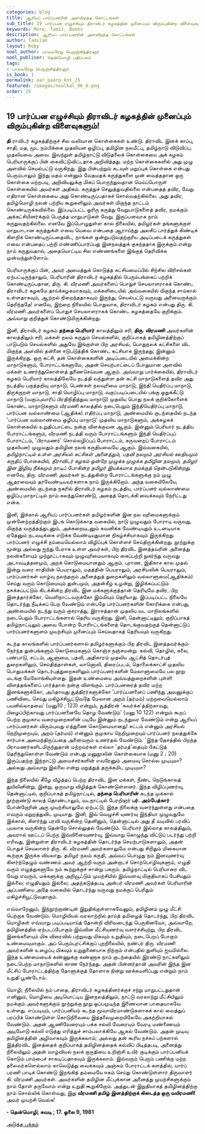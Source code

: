```yaml
---
categories: blog
title: ஆரியப் பார்ப்பனரின் அளவிறந்த கொட்டங்கள்
sub_title: 19 ﻿பார்ப்பன எழுச்சியும் திராவிடர் கழகத்தின் முனைப்பும் விரும்புகின்ற விளைவுகளும்!
keywords: More, Tamil, Books
description: ஆரியப் பார்ப்பனரின் அளவிறந்த கொட்டங்கள்
author: Tamilan
layout: Ruby
nool_author: பாவலரேறு பெருஞ்சித்திரனார்
nool_publiser: தென்மொழி பதிப்பகம்
tags: 
- பாவலரேறு பெருஞ்சித்திரனார்
is_book: 1
permalink: aar_paarp_kot_25
featured: /images/noolkal_96_6.png
order: 25
---
```



## 19 ﻿பார்ப்பன எழுச்சியும் திராவிடர் கழகத்தின் முனைப்பும் விரும்புகின்ற விளைவுகளும்!

**தி** ராவிடர் கழகத்திற்குச் சில வலிவான கொள்கைகள் உண்டு. திராவிட இனக் காப்பு, சாதி, மத, மூட நம்பிக்கை முதலியன ஒழிப்பு, தமிழின நலமீட்பு, தமிழ்நாடு விடுவிப்பு முதலியவை அவை. இவற்றுள் தமிழ்நாட்டு விடுதலைக் கொள்கையை அக் கழகம் பெரியாருக்குப் பின் கைவிட்டுவிட்டதாக அறிவித்தது. மற்ற கொள்கைகளில் அது முழு அளவில் செயல்பட்டு வருகிறது. இது பின்பற்றும் கடவுள் மறுப்புக் கொள்கை என்பது பெரும்பாலும் இந்து மதம் என்னும் வேதமதக் கருத்துகளை முன் வைத்ததான ஒரு கொள்கை மற்றபடி, அறிவியலுக்கு மிகப் பொருந்துவதான மெய்ப்பொருள் கொள்கையில் அவர்கள் அதிகம். கருத்துச் செலுத்துவதில்லை என்பதைத் தவிர, வேறு எதிரான கொள்கையை அது கொண்டிருப்பதாகச் சொல்வதற்கில்லை. அது தவிர, தமிழ்மொழி நலன் பற்றிய கூறுகளிலும் அவர்கள் மிகுந்த நாட்டம் கொண்டிருக்கவில்லை. இப்படிப்பட்ட ஓரிரு கருத்து வேறுபாடுகளைத் தவிர, நமக்கும் அக்கட்சியினர்க்கும் பெருத்த மாறுபாடுகள் வேறு. இருப்பனவாக நாம் கருதுவதற்கில்லை. எனவே இப்பொழுதுள்ள கால நிலையில், தமிழர்கள் தங்களுக்குள் மாறுபாடான கருத்துக்ள் எவை யெவை என்பதை ஆராய்ந்து அலசிப் பார்த்துக் கிண்டிக் கிளறிக் கொண்டிருப்பதைவிட, நாங்கள் ஒன்றுபடுவதற்குரிய அடிப்படைக் கருத்துகள் எவை என்பதைப் பற்றி எண்ணிப்பார்ப்பது இனநலத்துக் குகந்ததாக இருக்கும் என்று நாம் கருதுவதால், அதையொட்டிய சில எண்ணங்களை இங்குத் தெரிவிக்க முன்வந்துள்ளோம்.

பெரியாருக்குப் பின், அவர் அமைத்துக் கொடுத்த கட்சியமைப்பில் சிற்சில விரிசல்கள் ஏற்பட்டிருந்தாலும், பெரியாரின் திராவிடர் கழகத்தில் பெரும்பங்கைப் பற்றிக் கொண்டிருப்பதான, திரு. கி. வீரமணி அவர்களைப் பொதுச் செயலாளராகக் கொண்ட திராவிடர் கழகமே தாய்க்கழகமாகவும், மக்களிடையில் அவ்வகையில் மிகுந்த சாய்கால் உள்ளதாகவும், ஆற்றல் நிறைந்ததாகவும் இருந்து, செயல்பட்டு வருவது அனைவருக்கும் தெரிந்ததே! எனவே, இற்றை நிலையில் பொதுவாக, திராவிடர் கழகம் என்பது திரு. கி. வீரமணி அவர்களைப் பொதுச் செயலாளராகக் கொண்ட கழகத்தையே குறிக்கும். அவ்வாறு குறித்துக் கொண்டுமிருக்கின்றது.

இனி, திராவிடர் கழகம் **தந்தை பெரியார்** காலத்திலும் சரி, **திரு. விரமணி** அவர்களின் காலத்திலும் சரி, மக்கள் நலம் கருதும் செயல்களில், குறிப்பாகத் தமிழினத்திற்குப் பாடுபடும் செயல்களில் அதுவே இங்குள்ள பிற அரசியல், பொதுநலக் கட்சிகளை விட மிகுந்த அளவில் தன்னை ஈடுபடுத்திக் கொண்ட கட்சியாக இருந்தது; இன்னும் இருக்கிறது. ஒரு கட்சி, தன் கொள்கைகளின் அடிப்படையில் அமைக்கின்ற மாநாடுகளும், போராட்டங்களுமே, அதன் செயற்பாட்டைப் போதுமான அளவில் மக்கள் உணர்ந்துகொள்ளத் துணைசெய்வன ஆகும். அவ்வாறு பார்க்கையில், திராவிடர் கழகம் பெரியார் காலத்திலேயே நடத்தி வந்துள்ள தன் கட்சி மாநாடுகளைத் தவிர அது நடத்திய பகுத்தறிவு மாநாடு, பெண்கள் நலவுரிமை மாநாடு, இந்தி யெதிர்ப்பு மாநாடு, திருக்குறள் மாநாடு, சாதி யொழிப்பு மாநாடு, வகுப்படிப்படையில் பங்கு ஒதுக்கீட்டு மாநாடு (வகுப்புவாரிப் பிரதிநிதித்துவ மாநாடு) முதலிய பொது நலக் குறிக்கோளைக் கொண்ட மாநாடுகளும் வீரமணி காலத்தில் நடைபெறும் இந்தியெதிர்ப்பு மாநாடு, பார்ப்பன வல்லாண்மை (ஆதிக்க) எதிர்ப்பு மாநாடு, அண்மையில் குடந்தையில் நடந்த 'பார்ப்பன வல்லாண்மை ஒழிப்பு மாநாடு' முதலிய மாநாடுகளும், அக்கழகக் கொள்கையில் உறுதிப்பாட்டை நன்கு விளக்குவன ஆகும். இன்னும் பெரியார் நடத்திய போராட்டங்களும், வீரமணி நடத்தி வரும் போராட்டங்களும் இந்தி யெதிர்ப்புப் போராட்டம், 'பிராமணர்' சொல்லழிப்புப் போராட்டம், கருவறைப் போராட்டம் முதலியன) முழுவதும் தமிழின நலங் கருதியவையே ஆகும். இவ்வகையில், _தமிழ்நாட்டில் உள்ள அரசியல் கட்சிகள் அனைத்தும், பதவி நலமும் அரசியல் ஊதியமும் கருதிப் போகையில், திராவிடர் கழகம் ஒன்றே முழுக்க முழுக்க தமிழின நலமும், தமிழர் இன இழிவு நீக்கமும் நாடிப் போகின்ற தமிழர் இயக்கமாக நமக்குத் தென்படுகின்றது._ எனவே, திரு. வீரமணி அவர்கள் நடத்துகின்ற போராட்டங்களுக்கு நம் முழு ஆதரவையும் தரவேண்டியவர்களாக நாம் இருக்கிறோம். அந்த வகையிலேயே, அண்மையில் குடந்தை நகரில் திராவிடர் கழகம் நடத்திய, பார்ப்பனர் வல்லாண்மை ஒழிப்பு மாநாட்டில் நாம் கலந்துகொண்டு, அதைத் தொடக்கி வைக்கவும் நேரிட்டது என்க.

இனி, இக்கால் ஆரியப் பார்ப்பனர்கள் தமிழர்களின் இன நல வுரிமைகளுக்கும் முன்னேற்றத்திற்கும் இடங் கொடுக்காத வகையில், நாடு முழுவதும் போராடி வருவது, மிகுந்த வருத்தத்துடனும், அக்கறையுடனும் கவனிக்க வேண்டியதும் உடனடியாக ஏதேனும் நடவடிக்கை எடுக்க வேண்டியதுமான நிகழ்ச்சியாகவும் இருக்கிறது. பார்ப்பனர் எழுச்சி நம்மையெல்லாம் விழிப்புக் கொள்ளச் செய்திருக்கின்றது. நூற்றுக்கு மூன்று அல்லது ஐந்து பேராக உள்ள அவர்கள், பிற திரவிட இனத்தவரின் அனைத்து நலன்களையும் முற்றூட்டாகவும் முழுவுரிமையாகவும் கைப்பற்றி நுகர்ந்து வருவது அடாவடித்தனமும், அறக் கொடுமையானதும் ஆகும். புராண, இதிகாச கால முதல் இன்று வரை சாதியின் பெயராலும், மதத்தின் பெயராலும், அரசியலின் பெயராலும், பார்ப்பனர்கள் வாழ்வு நலந்தரும் அனைத்துத் துறைகளிலும் வல்லாளுமை(ஆதிக்கம்) செய்து வரும் கொடுமையும் துன்பமும், அதன்கீழ் உழன்று, இழிக்கப்பட்டும் நசுக்கப்பட்டும் கிடக்கின்ற திரவிட இன மக்களுக்குத்தான் தெரியுமே தவிர, பிற இனத்தார்க்கோ, வெளிநாட்டவருக்கோ இம்மியும் தெரியாது. இப்படிப்பட்ட நிலையே தொடர்ந்து நீடிக்கப் பெற வேண்டும் என்பதே பார்ப்பனர்களின் கோரிக்கை என்பது, அண்மையில் நடந்து வரும் குசராத்து, இராசத்தான் முதலிய வட மாநிலங்களில் நடைபெறும் போராட்டங்களால் தெரிய வருகிறது. இனி, தென்னாட்டிலும், குறிப்பாகத் தமிழ்நாட்டிலும் அவை போன்ற போரிாட்டங்களைத் தொடங்குவதற்குத் தென்னாட்டுப் பார்ப்பனர்களுளம் முயற்சியும் முனைப்பும் செய்வதாகத் தெரியவும் வருகிறது.

கடந்த காலங்களில் பார்ப்பனர்களால் தமிழர்களுக்கும் பிற திரவிட இனத்தவர்க்கும் நேர்ந்த துன்பங்களும் கொடுமைகளும் கொஞ்ச நஞ்சமன்று. கல்வி, தொழில், கலை, பண்பாடு, சட்டம், ஆளுமை, பதவி, அதிகாரம் முதலிய ஆட்சித் தொடர்புத் துறைகளிலும், செய்தித்தாள்கள், வானொலி, திரைப்படம், தொலைக்காட்சி முதலிய பொதுமக்கள் தொடர்புத்துறைகளிலும் பார்ப்பனர்களின் மேலாளுமையே பல நூறு மடங்கு மேலோங்கியுள்ளது. இதன் உண்மையை அவ்வத்துறைகளின் புள்ளி விளத்தங்களைப் பார்த்தால் நன்கு விளங்கும். பார்ப்பனரைத் தவிர மற்ற இனங்களுக்கோ, அஃதாவது சூத்திரர்களுக்கோ 'பார்ப்பனனைப் பணிந்து அவனுக்குப் பணிவிடை செய்து மகிழ்ச்சியூட்டுவதே மேலான அறம் (தர்மம்) மற்றவையெல்லாம் பயனில்லாதவை' (மனு10 ; 123) என்றும், சூத்திரன் 'சுவர்க்க'த்திற்காவது, பிழைப்பிற்காவது பார்ப்பனனையே தொழ வேண்டும்' (மனு 10 122) என்றும் கூறப் பெற்ற குமுகாய வரைமுறைகளின் படியே இன்னும் நடந்துவர வேண்டும் என்று ஆரியப் பார்ப்பனர்கள் விரும்புவது எத்துணை கொடுமையானது! சட்டம் என்னும் அரசியல் நெறிமுறையும், அறம் (தர்மம்) என்னும் குமுகாய நெறிமுறையும் பார்ப்பனர் நலத்துக்கே சார்பாக அமைந்திருப்பதை அனைவரும் உணர்தல் வேண்டும். 'இந்த தேசத்தில் பிறந்த பிராமணர்களிடமிருந்துதான் மற்றவர்கள் எல்லா 'தர்மத்'தையும் கேட்டுத் தெரிந்துகொள்ள வேண்டும் என்பது மனுநூலின் கொள்கையாக (மனு 2 ; 20) இருப்பதற்கு இந்நாட்டு அமைச்சர்களின் எவரேனும் அமைவு சொல்ல முடியுமா? அல்லது அவ்வாறு இல்லை என்று மறுத்துத் தருக்கமிட முடியுமா?

இந்த நிலையில் கீழே வீழ்த்தப் பெற்ற திராவிட இன மக்கள், நீண்ட நெடுங்காலத் துயிலினின்று, இன்று, ஒருவாறு விழித்துக் கொண்டுள்ளனர். இந்த விழிப்புணர்வு, தென்னாட்டில், குறிப்பாகத் தமிழ்நாட்டில், **தந்தை பெரியாரின்** கடந்த முக்கால் நூற்றாண்டு காலத் தொண்டாலும், வடநாட்டில் பேரறிஞர் **பர். அம்பேத்கார்** போன்றோரின் அரு முயற்சியாலுமே ஏற்பட்டு, இந்த நிலைக்கு வளர்ந்துள்ளது என்பதை எவரும் மறுறத்துவிட முடியாது. இனி, இவ் வெழுச்சி யுணர்வு இந்தியா முழுவதுமே இக்கால், கிளர்ந்து பரவி வருகின்ற தெனினும், தென்னாட்டில் அது தீ வடிவில் பரவிப் புயலாக வருகின்ற தென்றே சொல்லுதல் வேண்டும். பெரியார் இல்லாத காலத்திலும், அவரால் ஊட்டப் பெற்ற இவ்வினைவுணர்வு, இவ்வாறு கொழுந்து விட்டுப் படர்ந்து பற்றி எரிவது, இன்றுள்ள திராவிடர் கழகத்தின் தொடர்ந்த செயற்பாடுகளாலும், அதன் பொதுச் செயலாளர் திரு. கி. வீரமணி அவர்களாலுமே என்பது சிறிதும் மிகையான கூற்றாக இருக்க வியலாது. தமிழர் நலம் கருதி, அவ்வப் பொழுது நம் இனவுணர்வு கிளர்ந்தெழும் வண்ணம் அவர் ஆற்றி வரும் அன்றாடச் சொற்பொழிவுகளும், எழுதி வரும் எழுத்துகளுமே நம் கூற்றுக்குச் சான்று பகரும். தமிழ்நாட்டில் பெரியாரை விட வேறு எவரும், மக்களுக்கு அறிவூட்டும் முயற்சியில் இவ்வளவு மிகுதியாகப் பேசியதும் இல்லை; எழுதியதும் இல்லை; அதற்கடுத்தபடி அன்பர் வீரமணி அவர்கள் பெரியாரின் அப்பணியை அதே வகையில் தொடர்ந்து வருவது நமக்குப் பெரிதும் மகிழ்ச்சியூட்டுவதாகும்.

எவ்வாறேனும், இந்நூற்றாண்டின் இறுதிக்குள்ளாகவேனும், தமிழினம் முழு மீட்சி பெற்றாக வேண்டும். மொழியியல் வரலாற்றில் தாய்த் தமிழைத் தொடர்ந்து, பிற திரவிட மொழிகள் எவ்வாறு படிப்படியாய்த் தோன்றி விரிவடைந்து பெருகினவோ, அவ்வாறே, தமிழினத்தில் ஏற்படப்போகும் இவ்வின மீட்சியுணர்வு வளர்ச்சியுற்று, பிற திரவிட இனங்களையும் மிக விரைவில் பற்றுவது மிகவும் உறுதியும், நடைபெறப் போகும் உண்மையுமாகும். அப் பெரும்புரட்சிக்குப் புறநிலையில், நண்பர் திரு. வீரமணி அவர்களின் உழைப்பு மிகவும் உறுதுணையாக நிற்கும் என்பதில் துளியும் ஐயமில்லை. இந்த உண்மையைக் கண்ணுக்கு கண்ணாக நாம் குடந்தையில் இரண்டு நாட்களிலும் நடைபெற்ற மாநாடுகளில் காண நேர்ந்தது. அதன் பின்னர்தான் அவரின் இந்த இன மீட்சிப் போராட்டத்திற்கு தோளுக்குத் தோளாக நின்று ஊக்கமளிப்பது என்றும் நாம் உறுதி பூண்டோம்.

மொழி, நிலையில் நம் பாதை, திராவிடர் கழகத்தினர்க்குச் சற்று மாறுபட்டதுதான் எனினும், மொழியை அடியொட்டிய இனநலத்திலும், நாட்டு வரலாற்று மீட்சியிலும் நமக்கும் அவர்களுக்கும் நூற்றுக்கு நூறு ஒப்பமுடிந்த இணைவான பாதையாகவே உள்ளது. எப்படியும், பார்ப்பனியம் கடந்த மூவாயிரமாண்டுகளாகக் கால் வைத்துப் பரப்பிக் கொண்டுள்ள கொடுநிலையை இத்தலைமுறையிலேயே அகற்றியாகல் வேண்டும். அதன் ஆணிவேரையும் பக்க சல்லி வேரையும் வேரடி மண்ணையும் அடியோடு கல்லி எடுத்து எரித்துச் சாம்பலாக்கியே ஆகல் வேண்டும். அதன் முடிவு தமிழினத்தின் அழிவாகவும் இருக்கலாம்; அல்லது தன் கூரிய நச்சுப் பற்களால் இத்திரவிட இனத்தைக் குறிப்பாகத் தமிழினத்தைக் கவ்விப் பிடித்தபடி, அனைத்து நிலையிலும் அதன் வாழ்வியல் நலக் குருதியை உறிஞ்சி உயிர் குடிக்கும் பார்ப்பனியக் கொடும் பாம்பைச் சாகடிப்பதாகவும் இருக்கலாம். இவ்வரும் பெரும் பணிக்கு மற்ற தலைவர்களெல்லாம் காலெடுத்து வைக்கவும் அஞ்சும் போராட்டக் களத்தில், யார்ப் பரணி பாடிக் கொண்டு இறங்கித் தம்மையே ஈகம் செய்து கொண்டுள்ளார் திருவாளர் கி. வீரமணி அவர்கள். அவர்களின் தமிழின மீட்புக்கான அனைத்து முயற்சிகளுக்கும் நாம் தோள் தருவோம் என்று உறுதி கூறுகிறோம். அத்துடன் இறுதியாகத் தமிழினத்திற்கு நாம் சொல்லிக் கொள்வது, இது **வீரமணி தமிழ் இனத்திற்குக் கிடைத்த ஒரு வயிரமணி!** அவர் முயற்சி வெல்க!

**\- தென்மொழி, சுவடி ; 17. ஓலை 9, 1981**

[அடுத்த பக்கம்](aar_paarp_kot_26)